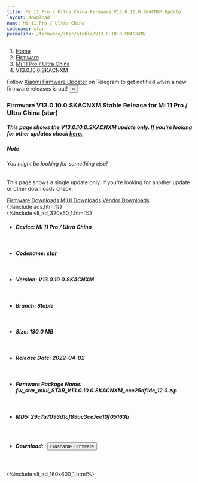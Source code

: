 ```yaml
---
title: Mi 11 Pro / Ultra China Firmware V13.0.10.0.SKACNXM Update
layout: download
name: Mi 11 Pro / Ultra China
codename: star
permalink: /firmware/star/stable/V13.0.10.0.SKACNXM/
---
```

<nav aria-label="breadcrumb">
    <ol class="breadcrumb">
        <li class="breadcrumb-item"><a href="/">Home</a></li>
        <li class="breadcrumb-item"><a href="/firmware/">Firmware</a></li>
        <li class="breadcrumb-item"><a href="/firmware/star/">Mi 11 Pro / Ultra China</a></li>
        <li class="breadcrumb-item active" aria-current="page">V13.0.10.0.SKACNXM</li>
    </ol>
</nav>
<div class="alert alert-primary alert-dismissible fade show" role="alert">
    Follow <a href="https://t.me/XiaomiFirmwareUpdater" class="alert-link">Xiaomi Firmware Updater</a> on Telegram to get
    notified when a new firmware releases is out!
    <button type="button" class="close" data-dismiss="alert" aria-label="Close">
        <span aria-hidden="true">&times;</span>
    </button>
</div>
<div class="col-12 mx-auto">
    <h3 class="title bg-light p-2 rounded">Firmware V13.0.10.0.SKACNXM Stable Release for Mi 11 Pro / Ultra China (star)</h3>
    <h5>This page shows the V13.0.10.0.SKACNXM update only. If you're looking for other updates check
        <a href="/firmware/star/">here.</a></h5>
    <div class="card">
        <div class="card-body">
            <h5 class="card-title">Note</h5>
            <h6 class="card-subtitle mb-2 text-muted">You might be looking for something else!</h6>
            <p class="card-text">This page shows a single update only.
                If you're looking for another update or other downloads check:</p>
            <a href="/firmware/" class="card-link">Firmware Downloads</a>
            <a href="/miui/" class="card-link">MIUI Downloads</a>
            <a href="/vendor/" class="card-link">Vendor Downloads</a>
        </div>
    </div>
    {%include ads.html%}
    <div class="row justify-content-center">
        <div class="col-10" id="downloads">
                    <div class="card card-body">
            {%include vli_ad_320x50_1.html%}
            <ul class="list-unstyled">
                <li style="padding-bottom: 10px;">
                    <h5><b>Device: </b>Mi 11 Pro / Ultra China</h5>
                </li>
                <li style="padding-bottom: 10px;">
                    <h5><b>Codename: </b> <a href="/firmware/star/" target="_blank">star</a> </h5>
                </li>
                <li style="padding-bottom: 10px;">
                    <h5><b>Version: </b>V13.0.10.0.SKACNXM</h5>
                </li>
                <li style="padding-bottom: 10px;">
                    <h5><b>Branch: </b>Stable</h5>
                </li>
                <li style="padding-bottom: 10px;">
                    <h5><b>Size: </b>130.0 MB</h5>
                </li>
                <li style="padding-bottom: 10px;">
                    <h5><b>Release Date: </b>2022-04-02</h5>
                </li>
                <li style="padding-bottom: 10px;">
                    <h5><b>Firmware Package Name: </b><span id="filename" class="text-dark">fw_star_miui_STAR_V13.0.10.0.SKACNXM_ccc25df1dc_12.0.zip</span></h5>
                </li>
                <li style="padding-bottom: 10px;">
                    <h5><b>MD5: </b><span id="md5" class="text-muted">29c7a7093d1cf89ac3ce7ee10f05163b</span></h5>
                </li>
                <li style="padding-bottom: 10px;">
                    <h5><b>Download: </b><button type="button" id="download" class="btn btn-primary"
                    style="margin: 7px;" onclick="redirect('fw_star_miui_STAR_V13.0.10.0.SKACNXM_ccc25df1dc_12.0.zip'); return false;"><i class="fa fa-download"></i> Flashable Firmware</button></h5>
                </li>
            </ul>
        </div>
        </div>
        {%include vli_ad_160x600_1.html%}
    </div>
</div>
